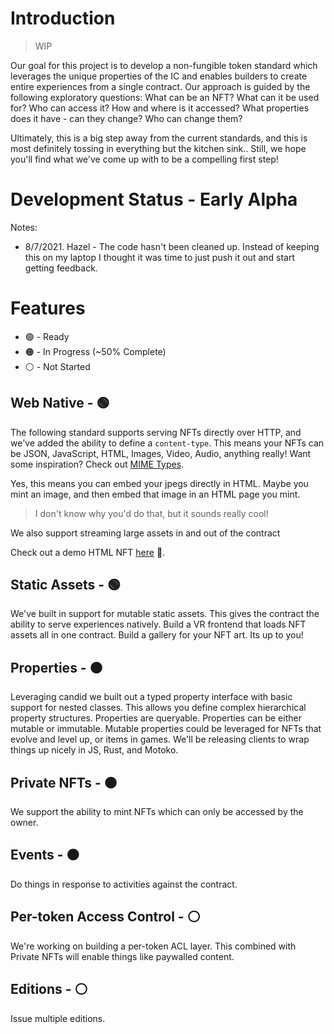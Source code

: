 # Introduction

> WIP

Our goal for this project is to develop a non-fungible token standard which leverages the unique properties of the IC and enables builders to create entire experiences from a single contract. Our approach is guided by the following exploratory questions: What can be an NFT? What can it be used for? Who can access it? How and where is it accessed? What properties does it have - can they change? Who can change them?

Ultimately, this is a big step away from the current standards, and this is most definitely tossing in everything but the kitchen sink.. Still, we hope you'll find what we've come up with to be a compelling first step!

# Development Status - **Early Alpha**

Notes:

* 8/7/2021. Hazel - The code hasn't been cleaned up. Instead of keeping this on my laptop I thought it was time to just push it out and start getting feedback.

# Features

* 🟢 - Ready
* 🟠 - In Progress (~50% Complete)
* ⚪ - Not Started

## Web Native - 🟢

The following standard supports serving NFTs directly over HTTP, and we've added the ability to define a `content-type`. This means your NFTs can be JSON, JavaScript, HTML, Images, Video, Audio, anything really! Want some inspiration? Check out [MIME Types](https://developer.mozilla.org/en-US/docs/Web/HTTP/Basics_of_HTTP/MIME_types). 

Yes, this means you can embed your jpegs directly in HTML. Maybe you mint an image, and then embed that image in an HTML page you mint. 

> I don't know why you'd do that, but it sounds really cool!


We also support streaming large assets in and out of the contract

Check out a demo HTML NFT [here](https://4gpah-faaaa-aaaaf-qabfq-cai.raw.ic0.app/nft/7) 👀.

## Static Assets - 🟢

We've built in support for mutable static assets. This gives the contract the ability to serve experiences natively. Build a VR frontend that loads NFT assets all in one contract. Build a gallery for your NFT art. Its up to you!

## Properties - 🟠

Leveraging candid we built out a typed property interface with basic support for nested classes. This allows you define complex hierarchical property structures. Properties are queryable. Properties can be either mutable or immutable. Mutable properties could be leveraged for NFTs that evolve and level up, or items in games. We'll be releasing clients to wrap things up nicely in JS, Rust, and Motoko.

## Private NFTs - 🟠

We support the ability to mint NFTs which can only be accessed by the owner.

## Events - 🟠

Do things in response to activities against the contract. 

## Per-token Access Control - ⚪

We're working on building a per-token ACL layer. This combined with Private NFTs will enable things like paywalled content.

## Editions - ⚪

Issue multiple editions.

